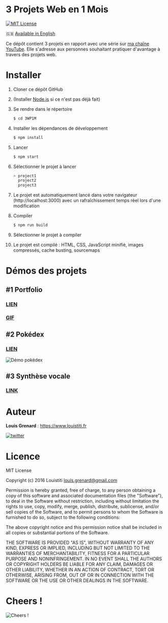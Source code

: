 3 Projets Web en 1 Mois
=======================

[![MIT License](https://img.shields.io/badge/license-MIT-blue.svg?style=flat)](https://github.com/Louistiti/Uber-Like/blob/master/LICENSE.md)

🇬🇧 [Available in English](https://github.com/Louistiti/3WP1M/blob/master/README.md)

Ce dépôt contient 3 projets en rapport avec une série sur [ma chaîne YouTube](https://www.youtube.com/c/louistitifr). Elle s'adresse aux personnes souhaitant pratiquer d'avantage à travers des projets web.

# Installer
1. Cloner ce dépôt GitHub

2. (Installer [Node.js](https://nodejs.org) si ce n'est pas déjà fait)

3. Se rendre dans le répertoire
	```sh
	$ cd 3WP1M
	```

4. Installer les dépendances de développement
	```sh
	$ npm install
	```

5. Lancer
	```sh
	$ npm start
	```
	
6. Sélectionner le projet à lancer
	```sh
	> project1
	  project2
	  project3
	```

7. Le projet est automatiquement lancé dans votre navigateur (http://localhost:3000) avec un rafraîchissement temps réel lors d'une modification

8. Compiler
	```sh
	$ npm run build
	```

9. Sélectionner le projet à compiler

10. Le projet est compilé : HTML, CSS, JavaScript minifié, images compressés, cache busting, sourcemaps

# Démos des projets
## #1 Portfolio
### [LIEN](https://www.louistiti.fr/demo/3-projets-1-mois/portfolio/)
### [GIF](https://media.giphy.com/media/l3q2DJhAtJzL4Gr16/source.gif)

## #2 Pokédex
### [LIEN](https://www.louistiti.fr/demo/3-projets-1-mois/pokedex/)

![Démo pokédex](https://media.giphy.com/media/l3q2XXHpD96XaUEEM/source.gif)

## #3 Synthèse vocale
### [LINK](https://www.louistiti.fr/demo/3-projets-1-mois/synthese-vocale/)

# Auteur
**Louis Grenard** : https://www.louistiti.fr

[![twitter](https://img.shields.io/twitter/follow/louistiti_fr.svg?style=social)](https://twitter.com/intent/follow?screen_name=louistiti_fr)

# Licence
MIT License

Copyright (c) 2016 Louistiti <louis.grenard@gmail.com>

Permission is hereby granted, free of charge, to any person obtaining a copy
of this software and associated documentation files (the "Software"), to deal
in the Software without restriction, including without limitation the rights
to use, copy, modify, merge, publish, distribute, sublicense, and/or sell
copies of the Software, and to permit persons to whom the Software is
furnished to do so, subject to the following conditions:

The above copyright notice and this permission notice shall be included in all
copies or substantial portions of the Software.

THE SOFTWARE IS PROVIDED "AS IS", WITHOUT WARRANTY OF ANY KIND, EXPRESS OR
IMPLIED, INCLUDING BUT NOT LIMITED TO THE WARRANTIES OF MERCHANTABILITY,
FITNESS FOR A PARTICULAR PURPOSE AND NONINFRINGEMENT. IN NO EVENT SHALL THE
AUTHORS OR COPYRIGHT HOLDERS BE LIABLE FOR ANY CLAIM, DAMAGES OR OTHER
LIABILITY, WHETHER IN AN ACTION OF CONTRACT, TORT OR OTHERWISE, ARISING FROM,
OUT OF OR IN CONNECTION WITH THE SOFTWARE OR THE USE OR OTHER DEALINGS IN THE
SOFTWARE.

# Cheers !
![Cheers !](https://assets-cdn.github.com/images/icons/emoji/unicode/1f37b.png?v6 "Cheers !")